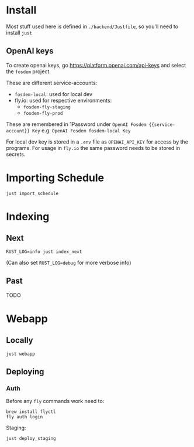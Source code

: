 # Install

Most stuff used here is defined in `./backend/Justfile`, so you'll need to install `just`

## OpenAI keys

To create openai keys, go https://platform.openai.com/api-keys and select the `fosdem` project.

These are different service-accounts:
* `fosdem-local`: used for local dev
* fly.io: used for respective environments:
    * `fosdem-fly-staging`
    * `fosdem-fly-prod`

These are remembered in 1Password under `OpenAI Fosdem {{service-account}} Key` e.g. `OpenAI Fosdem fosdem-local Key`

For local dev key is stored in a `.env` file as `OPENAI_API_KEY` for access by the programs. For usage in `fly.io` the same password needs to be stored in secrets.


# Importing Schedule

```
just import_schedule
```


# Indexing

## Next

```
RUST_LOG=info just index_next
```

(Can also set `RUST_LOG=debug` for more verbose info)

## Past

TODO

# Webapp

## Locally

```
just webapp
```

## Deploying

### Auth

Before any `fly` commands work need to:
```
brew install flyctl
fly auth login
```

Staging:
```
just deploy_staging
```